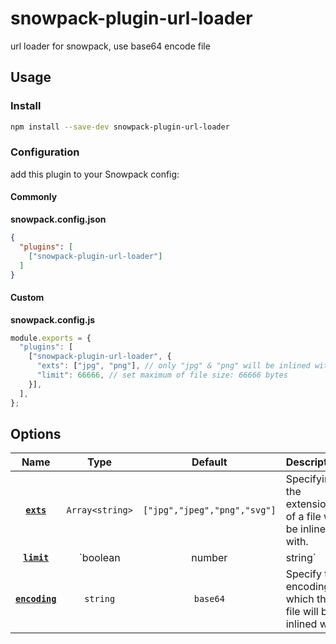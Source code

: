 # snowpack-plugin-url-loader
url loader for snowpack, use base64 encode file

## Usage

### Install
```bash
npm install --save-dev snowpack-plugin-url-loader
```

### Configuration
add this plugin to your Snowpack config:  

#### Commonly
**snowpack.config.json**
```json
{
  "plugins": [
    ["snowpack-plugin-url-loader"]
  ]
}
```

#### Custom
**snowpack.config.js**
```javascript
module.exports = {
  "plugins": [
    ["snowpack-plugin-url-loader", {
      "exts": ["jpg", "png"], // only "jpg" & "png" will be inlined with
      "limit": 66666, // set maximum of file size: 66666 bytes
    }],
  ],
};
```

## Options

|             Name              |            Type             |                 Default                    | Description                                                                         |
| :---------------------------: | :-------------------------: | :----------------------------------------: | :---------------------------------------------------------------------------------- |
|     **[`exts`](#limit)**      |       `Array<string>`       |       `["jpg","jpeg","png","svg"]`         | Specifying the extensions of a file will be inlined with.                           |
|     **[`limit`](#limit)**     | `boolean | number | string` |                 `10240`                    | Specifying the maximum size of a file in bytes.                                     |
|  **[`encoding`](#encoding)**  |          `string`           |                 `base64`                   | Specify the encoding which the file will be inlined with.                           |


